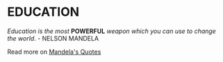 # EDUCATION
*Education is the most* **POWERFUL** *weapon which you can use to change the world*. - NELSON MANDELA

Read more on [Mandela's Quotes](https://worldbicyclerelief.org/5-of-the-most-inspirational-nelson-mandela-quotes/)  
